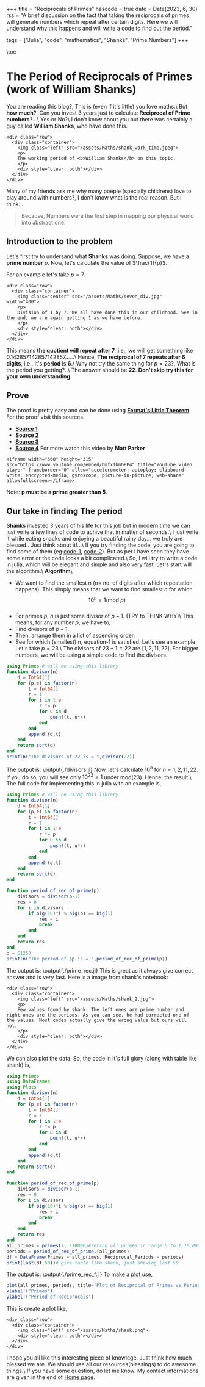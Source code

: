 +++
title = "Reciprocals of Primes"
hascode = true
date = Date(2023, 6, 30)
rss = "A brief discussion on the fact that taking the reciprocals of primes will generate numbers which repeat after certain digits. Here we will understand why this happens and will write a code to find out the period."

tags = ["Julia", "code", "mathematics", "Shanks", "Prime Numbers"]
+++

\toc
# The Period of Reciprocals of Primes (work of William Shanks)
You are reading this blog?, This is (even if it's little) you love maths.\\
But **how much?**, Can you invest 3 years just to calculate **Reciprocal of Prime numbers**?...\\
Yes or No?\\
I don't know about you but there was certainly a guy called **William Shanks**, who have done this.
~~~
<div class="row">
  <div class="container">
    <img class="left" src="/assets/Maths/shank_work_time.jpeg">
    <p>
    The working period of <b>William Shanks</b> on this topic.
    </p>
    <div style="clear: both"></div>      
  </div>
</div>
~~~
Many of my friends ask me why many poeple (specially childrens) love to play around with numbers?, I don't know what is the real reason. But I think...
> Because, Numbers were the first step in mapping our physical world into abstract one.

## Introduction to the problem
Let's first try to undersand what **Shanks** was doing.
Suppose, we have a **prime number** $p$. Now, let's calculate the value of $\frac{1}{p}$.

For an example let's take $p=7$.
~~~
<div class="row">
  <div class="container">
    <img class="center" src="/assets/Maths/seven_div.jpg"  width="400">
    <p>
    Division of 1 by 7. We all have done this in our childhood. See in the end, we are again getting 1 as we have before.
    </p>
    <div style="clear: both"></div>      
  </div>
</div>
~~~
This means **the quotient will repeat after 7** ,i.e., we will get something like 0.142857142857142857......\\
Hence, **The reciprocal of 7 repeats after 6 digits**, i.e., It's **period** is **6**.\\
Why not try the same thing for $p = 23$?, What is the period you getting?..\\
The answer should be **22**. **Don't skip try this for your own understanding**.
## Prove
The proof is pretty easy and can be done using [**Fermat's Little Theorem**](https://brilliant.org/wiki/fermats-little-theorem/). For the proof visit this sources.
* [**Source 1**](https://www.jstor.org/stable/pdf/112821.pdf)
* [**Source 2**](https://qr.ae/py5osl)
* [**Source 3**](https://www.johndcook.com/blog/2016/10/18/periods-of-fractions/)
* [**Source 4**](https://apps.dtic.mil/dtic/tr/fulltext/u2/a233979.pdf)
For more watch this video by **Matt Parker**
~~~
<iframe width="560" height="315" src="https://www.youtube.com/embed/DmfxIhmGPP4" title="YouTube video player" frameborder="0" allow="accelerometer; autoplay; clipboard-write; encrypted-media; gyroscope; picture-in-picture; web-share" allowfullscreen></iframe>
~~~
Note: **p must be a prime greater than 5**.
## Our take in finding The period
**Shanks** invested 3 years of his life for this job but in modern time we can just write a few lines of code to achive that in matter of seconds.\\
I just write it while eating snacks and enjoying a beautiful rainy day... we truly are blessed.. Just think about it!...\\
If you try finding the code, you are going to find some of them (eg:[code-1](https://github.com/punitarani/ShanksBot), [code-2](https://github.com/bmantoni/shanks-bot)). But as per I have seen they have some error or the code looks a bit complicated.\\
So, I will try to write a code in julia, which will be elegant and simple and also very fast. Let's start will the algorithm.\\
**Algorithm**\\
* We want to find the smallest n ($n=$ no. of digits after which repeatation happens). This simply means that we want to find smallest $n$ for which $$ 10^n = 1 (\text{mod }p) $$.
* For primes $p$, $n$ is just some divisor of $p-1$.
(TRY to THINK WHY)\\
This means, for any number $p$, we have to,
* Find divisors of $p-1$.
* Then, arrange them in a list of ascending order.
* See for which (smallest) n, equation-1 is satisfied.
Let's see an example. Let's take $p = 23$.\\
The divisors of $23-1 = 22$ are $[1,2,11,22]$. For bigger numbers, we will be using a simple code to find the divisors.
```julia:./divisors.jl
using Primes # will be using this library
function divisor(n)
	d = Int64[1]
	for (p,e) in factor(n)
		t = Int64[]
		r = 1
		for i in 1:e
			r *= p
			for u in d
				push!(t, u*r)
			end
		end
		append!(d,t)
	end
	return sort(d)
end
println("The divisors of 22 is = ",divisor(22))
```
The output is:
\output{./divisors.jl}
Now, let's calculate $10^{n}$ for $n = 1, 2, 11, 22$. If you do so, you will see only $10^{22} = 1$ under mod($23$). Hence, the result.\\
The full code for implementing this in julia with an example is,
```julia:./prime_rec.jl
using Primes # will be using this library
function divisor(n)
	d = Int64[1]
	for (p,e) in factor(n)
		t = Int64[]
		r = 1
		for i in 1:e
			r *= p
			for u in d
				push!(t, u*r)
			end
		end
		append!(d,t)
	end
	return sort(d)
end

function period_of_rec_of_prime(p)
	divisors = divisor(p-1)
	res = 0
	for i in divisors
		if big(10)^i % big(p) == big(1)
			res = i
			break
		end
	end
	return res
end
p = 61253
println("The period of $p is = ",period_of_rec_of_prime(p))
```
The output is:
\output{./prime_rec.jl}
This is great as it always give correct answer and is very fast.
Here is a image from shank's notebook:
~~~
<div class="row">
  <div class="container">
    <img class="left" src="/assets/Maths/shank_2.jpg">
    <p>
    Few values found by shank. The left ones are prime number and right ones are the periods. As you can see, he had corrected one of the values. Most codes actually give the wrong value but ours will not.
    </p>
    <div style="clear: both"></div>      
  </div>
</div>
~~~
We can also plot the data. So, the code in it's full glory (along with table like shank) is,
```julia:./prime_rec_f.jl
using Primes
using DataFrames
using Plots
function divisor(n)
	d = Int64[1]
	for (p,e) in factor(n)
		t = Int64[]
		r = 1
		for i in 1:e
			r *= p
			for u in d
				push!(t, u*r)
			end
		end
		append!(d,t)
	end
	return sort(d)
end

function period_of_rec_of_prime(p)
	divisors = divisor(p-1)
	res = 0
	for i in divisors
		if big(10)^i % big(p) == big(1)
			res = i
			break
		end
	end
	return res
end
all_primes = primes(7, 110000)#retrun all primes in range 5 to 1,10,000
periods = period_of_rec_of_prime.(all_primes)
df = DataFrame(Primes = all_primes, Reciprocal_Periods = periods)
print(last(df,50))# give table like shank, just showing last 50
```
The output is:
\output{./prime_rec_f.jl}
To make a plot use,
```julia:./prime_rec_f_plot.jl
plot(all_primes, periods, title="Plot of Reciprocal of Primes vs Period",seriestype=:scatter,linewidth=3)
xlabel!("Primes")
ylabel!("Period of Reciprocals")
```
This is create a plot like,
~~~
<div class="row">
  <div class="container">
    <img class="left" src="/assets/Maths/shank.png">
    <div style="clear: both"></div>      
  </div>
</div>
~~~
I hope you all like this interesting piece of knowlege. Just think how much blessed we are. We should use all our resources(blessings) to do awesome things.\\
If you have some question, do let me know. My contact informations are given in the end of [Home page](/).